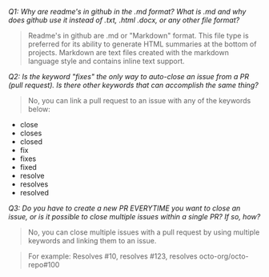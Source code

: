_Q1: Why are readme's in github in the .md format? What is .md and why does github use it instead of .txt, .html .docx, or any other file format?_

> Readme's in github are .md or "Markdown" format. This file type is preferred for its ability to generate HTML summaries at the bottom of projects. Markdown are text files created with the markdown language style and contains inline text support.

_Q2: Is the keyword "fixes" the only way to auto-close an issue from a PR (pull request). Is there other keywords that can accomplish the same thing?_

> No, you can link a pull request to an issue with any of the keywords below:

- close
- closes
- closed
- fix
- fixes
- fixed
- resolve
- resolves
- resolved

_Q3: Do you have to create a new PR EVERYTIME you want to close an issue, or is it possible to close multiple issues within a single PR? If so, how?_

> No, you can close multiple issues with a pull request by using multiple keywords and linking them to an issue.

> For example: Resolves #10, resolves #123, resolves octo-org/octo-repo#100
